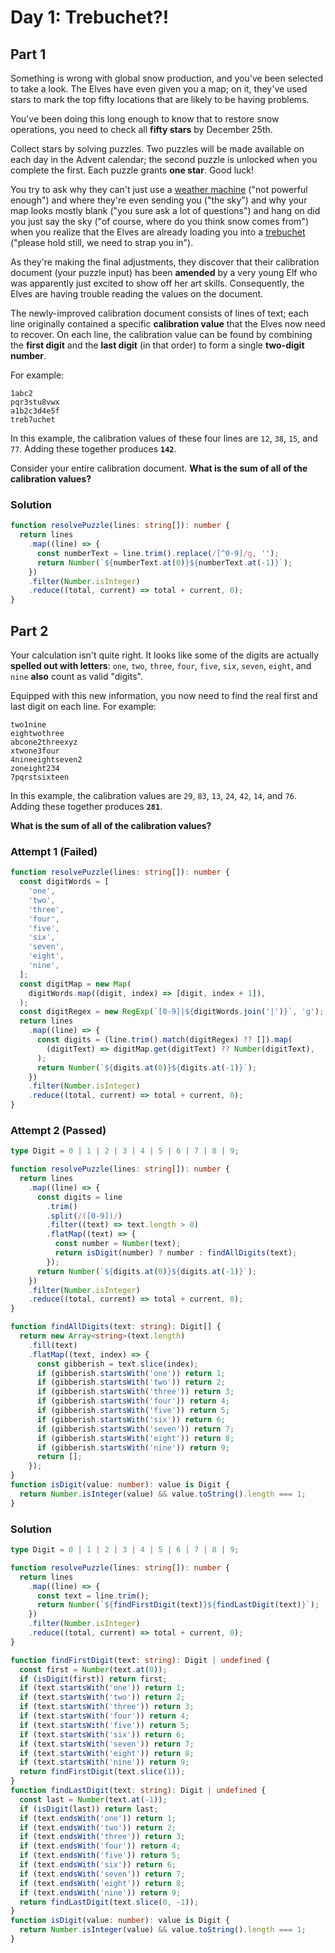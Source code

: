 # Day 1: Trebuchet?!

## Part 1

Something is wrong with global snow production, and you've been selected to take a look. The Elves have even given you a map; on it, they've used stars to mark the top fifty locations that are likely to be having problems.

You've been doing this long enough to know that to restore snow operations, you need to check all **fifty stars** by December 25th.

Collect stars by solving puzzles. Two puzzles will be made available on each day in the Advent calendar; the second puzzle is unlocked when you complete the first. Each puzzle grants **one star**. Good luck!

You try to ask why they can't just use a [weather machine](https://adventofcode.com/2015/day/1) ("not powerful enough") and where they're even sending you ("the sky") and why your map looks mostly blank ("you sure ask a lot of questions") and hang on did you just say the sky ("of course, where do you think snow comes from") when you realize that the Elves are already loading you into a [trebuchet](https://en.wikipedia.org/wiki/Trebuchet) ("please hold still, we need to strap you in").

As they're making the final adjustments, they discover that their calibration document (your puzzle input) has been **amended** by a very young Elf who was apparently just excited to show off her art skills. Consequently, the Elves are having trouble reading the values on the document.

The newly-improved calibration document consists of lines of text; each line originally contained a specific **calibration value** that the Elves now need to recover. On each line, the calibration value can be found by combining the **first digit** and the **last digit** (in that order) to form a single **two-digit number**.

For example:

```
1abc2
pqr3stu8vwx
a1b2c3d4e5f
treb7uchet
```

In this example, the calibration values of these four lines are `12`, `38`, `15`, and `77`. Adding these together produces **`142`**.

Consider your entire calibration document. **What is the sum of all of the calibration values?**

### Solution

<!-- prettier-ignore-start -->
```ts
function resolvePuzzle(lines: string[]): number {
  return lines
    .map((line) => {
      const numberText = line.trim().replace(/[^0-9]/g, '');
      return Number(`${numberText.at(0)}${numberText.at(-1)}`);
    })
    .filter(Number.isInteger)
    .reduce((total, current) => total + current, 0);
}
```
<!-- prettier-ignore-end -->

## Part 2

Your calculation isn't quite right. It looks like some of the digits are actually **spelled out with letters**: `one`, `two`, `three`, `four`, `five`, `six`, `seven`, `eight`, and `nine` **also** count as valid "digits".

Equipped with this new information, you now need to find the real first and last digit on each line. For example:

```
two1nine
eightwothree
abcone2threexyz
xtwone3four
4nineeightseven2
zoneight234
7pqrstsixteen
```

In this example, the calibration values are `29`, `83`, `13`, `24`, `42`, `14`, and `76`. Adding these together produces **`281`**.

**What is the sum of all of the calibration values?**

### Attempt 1 (Failed)

<!-- prettier-ignore-start -->
```ts
function resolvePuzzle(lines: string[]): number {
  const digitWords = [
    'one',
    'two',
    'three',
    'four',
    'five',
    'six',
    'seven',
    'eight',
    'nine',
  ];
  const digitMap = new Map(
    digitWords.map((digit, index) => [digit, index + 1]),
  );
  const digitRegex = new RegExp(`[0-9]|${digitWords.join('|')}`, 'g');
  return lines
    .map((line) => {
      const digits = (line.trim().match(digitRegex) ?? []).map(
        (digitText) => digitMap.get(digitText) ?? Number(digitText),
      );
      return Number(`${digits.at(0)}${digits.at(-1)}`);
    })
    .filter(Number.isInteger)
    .reduce((total, current) => total + current, 0);
}
```
<!-- prettier-ignore-end -->

### Attempt 2 (Passed)

<!-- prettier-ignore-start -->
```ts
type Digit = 0 | 1 | 2 | 3 | 4 | 5 | 6 | 7 | 8 | 9;

function resolvePuzzle(lines: string[]): number {
  return lines
    .map((line) => {
      const digits = line
        .trim()
        .split(/([0-9])/)
        .filter((text) => text.length > 0)
        .flatMap((text) => {
          const number = Number(text);
          return isDigit(number) ? number : findAllDigits(text);
        });
      return Number(`${digits.at(0)}${digits.at(-1)}`);
    })
    .filter(Number.isInteger)
    .reduce((total, current) => total + current, 0);
}

function findAllDigits(text: string): Digit[] {
  return new Array<string>(text.length)
    .fill(text)
    .flatMap((text, index) => {
      const gibberish = text.slice(index);
      if (gibberish.startsWith('one')) return 1;
      if (gibberish.startsWith('two')) return 2;
      if (gibberish.startsWith('three')) return 3;
      if (gibberish.startsWith('four')) return 4;
      if (gibberish.startsWith('five')) return 5;
      if (gibberish.startsWith('six')) return 6;
      if (gibberish.startsWith('seven')) return 7;
      if (gibberish.startsWith('eight')) return 8;
      if (gibberish.startsWith('nine')) return 9;
      return [];
    });
}
function isDigit(value: number): value is Digit {
  return Number.isInteger(value) && value.toString().length === 1;
}
```
<!-- prettier-ignore-end -->

### Solution

<!-- prettier-ignore-start -->
```ts
type Digit = 0 | 1 | 2 | 3 | 4 | 5 | 6 | 7 | 8 | 9;

function resolvePuzzle(lines: string[]): number {
  return lines
    .map((line) => {
      const text = line.trim();
      return Number(`${findFirstDigit(text)}${findLastDigit(text)}`);
    })
    .filter(Number.isInteger)
    .reduce((total, current) => total + current, 0);
}

function findFirstDigit(text: string): Digit | undefined {
  const first = Number(text.at(0));
  if (isDigit(first)) return first;
  if (text.startsWith('one')) return 1;
  if (text.startsWith('two')) return 2;
  if (text.startsWith('three')) return 3;
  if (text.startsWith('four')) return 4;
  if (text.startsWith('five')) return 5;
  if (text.startsWith('six')) return 6;
  if (text.startsWith('seven')) return 7;
  if (text.startsWith('eight')) return 8;
  if (text.startsWith('nine')) return 9;
  return findFirstDigit(text.slice(1));
}
function findLastDigit(text: string): Digit | undefined {
  const last = Number(text.at(-1));
  if (isDigit(last)) return last;
  if (text.endsWith('one')) return 1;
  if (text.endsWith('two')) return 2;
  if (text.endsWith('three')) return 3;
  if (text.endsWith('four')) return 4;
  if (text.endsWith('five')) return 5;
  if (text.endsWith('six')) return 6;
  if (text.endsWith('seven')) return 7;
  if (text.endsWith('eight')) return 8;
  if (text.endsWith('nine')) return 9;
  return findLastDigit(text.slice(0, -1));
}
function isDigit(value: number): value is Digit {
  return Number.isInteger(value) && value.toString().length === 1;
}
```
<!-- prettier-ignore-end -->
